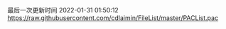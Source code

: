 最后一次更新时间 2022-01-31 01:50:12
https://raw.githubusercontent.com/cdlaimin/FileList/master/PACList.pac

